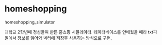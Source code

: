 # homeshopping
homeshopping_simulator

대학교 2학년때 정성들여 만든 홈쇼핑 시뮬레이터. 
데이터베이스를 안배웠을 때라 txt파일에서 정보를 읽어와 벡터에 저장후 사용하는 방식으로 구현.
